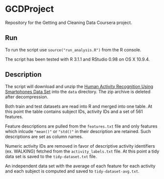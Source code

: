 # GCDProject

Repository for the Getting and Cleaning Data Coursera project.

## Run

To run the script use `source("run_analysis.R")` from the R console.

The script has been tested with R 3.1.1 and RStudio 0.98 on OS X 10.9.4.

## Description

The script will download and unzip the [Human Activity Recognition Using Smartphones Data Set][1] into the `data` directory. The zip archive is deleted after decompression.

Both train and test datasets are read into R and merged into one table. At this point the table contains subject IDs, activity IDs and a set of 561 features.

Feature descriptions are pulled from the `features.txt` file and only features which inlcude `"mean()"` or `"std()"` in their description are retained. Such descriptions are set as column names.

Numeric activity IDs are removed in favor of descriptive activity identifiers (ex. WALKING) fetched from the `activity_labels.txt` file. At this point a tidy data set is saved to the `tidy-dataset.txt` file.

An independent data set with the average of each feature for each activity and each subject is computed and saved to `tidy-dataset-avg.txt`. 

[1]: http://archive.ics.uci.edu/ml/datasets/Human+Activity+Recognition+Using+Smartphones "Human Activity Recognition Using Smartphones Data Set"
